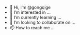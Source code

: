 - 👋 Hi, I’m @gongqige
- 👀 I’m interested in ...
- 🌱 I’m currently learning ...
- 💞️ I’m looking to collaborate on ...
- 📫 How to reach me ...

<!---
gongqige/gongqige is a ✨ special ✨ repository because its `README.md` (this file) appears on your GitHub profile.
You can click the Preview link to take a look at your changes.
--->
